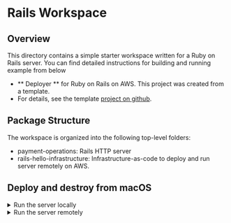 # Rails Workspace

## Overview

This directory contains a simple starter workspace written for a Ruby on Rails server.
You can find detailed instructions for building and running example from below

- ** Deployer ** for Ruby on Rails on AWS. This project was created from a template.
- For details, see the template [project on github](https://github.com/hwslabs/starter-app).

## Package Structure

The workspace is organized into the following top-level folders:

- payment-operations: Rails HTTP server
- rails-hello-infrastructure: Infrastructure-as-code to deploy and run server remotely on AWS.

## Deploy and destroy from macOS
<details>
<summary> Run the server locally </summary>

Follow the instructions from the server package to run locally

</details>
<details>
<summary> Run the server remotely </summary>

Follow the instructions from the infrastructure package to deploy and destroy your infrastructure

</details>